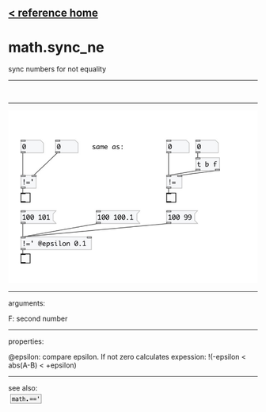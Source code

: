 [< reference home](index.html)
---

# math.sync_ne


sync numbers for not equality

---

<br>


---


![example](examples/math.sync_ne-example.jpg)

---
arguments:

F: second number<br>

---
properties:

@epsilon: compare epsilon. If not
            zero calculates expession: !(-epsilon &lt; abs(A-B) &lt; +epsilon)<br>

---
see also:<br>
[![math.==&#39;](img/object_math.==&#39;.png)](math.=='.html)
